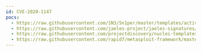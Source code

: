 ```yaml
---
id: CVE-2020-1147
pocs:
  - https://raw.githubusercontent.com/1N3/Sn1per/master/templates/active/CVE-2020-1147_-_Remote_Code_Execution_in_Microsoft_SharePoint_Server.sh
  - https://raw.githubusercontent.com/jaeles-project/jaeles-signatures/master/cves/ms-sharepoint-rce-cve-2020-1147.yaml
  - https://raw.githubusercontent.com/projectdiscovery/nuclei-templates/master/cves/CVE-2020-1147.yaml
  - https://raw.githubusercontent.com/rapid7/metasploit-framework/master/modules/exploits/windows/http/sharepoint_data_deserialization.rb
---
```

